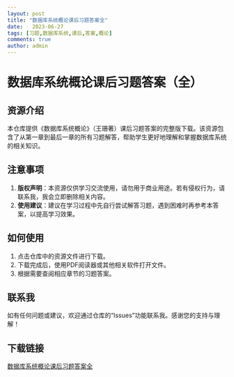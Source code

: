 ```yaml
---
layout: post
title: "数据库系统概论课后习题答案全"
date:   2023-06-27
tags: [习题,数据库系统,课后,答案,概论]
comments: true
author: admin
---
```

# 数据库系统概论课后习题答案（全）

## 资源介绍

本仓库提供《数据库系统概论》（王珊著）课后习题答案的完整版下载。该资源包含了从第一章到最后一章的所有习题解答，帮助学生更好地理解和掌握数据库系统的相关知识。

## 注意事项

1. **版权声明**：本资源仅供学习交流使用，请勿用于商业用途。若有侵权行为，请联系我，我会立即删除相关内容。
2. **使用建议**：建议在学习过程中先自行尝试解答习题，遇到困难时再参考本答案，以提高学习效果。

## 如何使用

1. 点击仓库中的资源文件进行下载。
2. 下载完成后，使用PDF阅读器或其他相关软件打开文件。
3. 根据需要查阅相应章节的习题答案。

## 联系我

如有任何问题或建议，欢迎通过仓库的“Issues”功能联系我。感谢您的支持与理解！

## 下载链接

[数据库系统概论课后习题答案全](https://pan.quark.cn/s/4c3813f2056a)